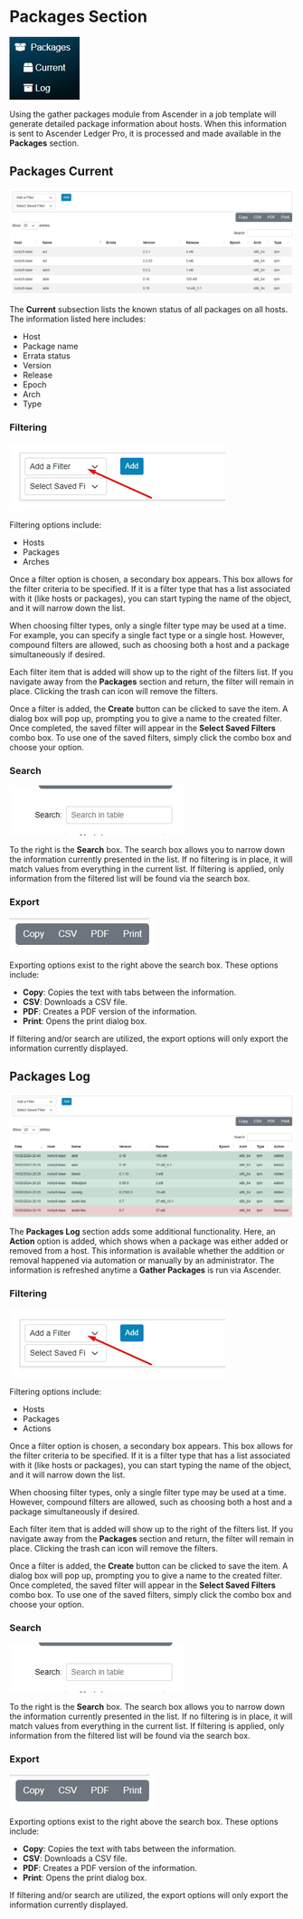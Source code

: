 # Packages Section

![Packages Menu](assets/images/packages-menu.jpg)

Using the gather packages module from Ascender in a job template will generate detailed package information about hosts. When this information is sent to Ascender Ledger Pro, it is processed and made available in the **Packages** section.

## Packages Current

![Packages Current](assets/images/packages-current.jpg)

The **Current** subsection lists the known status of all packages on all hosts. The information listed here includes:

- Host
- Package name
- Errata status
- Version
- Release
- Epoch
- Arch
- Type

### Filtering

![Filter](assets/images/filter.jpg)

Filtering options include:

- Hosts
- Packages
- Arches

Once a filter option is chosen, a secondary box appears. This box allows for the filter criteria to be specified. If it is a filter type that has a list associated with it (like hosts or packages), you can start typing the name of the object, and it will narrow down the list.

When choosing filter types, only a single filter type may be used at a time. For example, you can specify a single fact type or a single host. However, compound filters are allowed, such as choosing both a host and a package simultaneously if desired.

Each filter item that is added will show up to the right of the filters list. If you navigate away from the **Packages** section and return, the filter will remain in place. Clicking the trash can icon will remove the filters.

Once a filter is added, the **Create** button can be clicked to save the item. A dialog box will pop up, prompting you to give a name to the created filter. Once completed, the saved filter will appear in the **Select Saved Filters** combo box. To use one of the saved filters, simply click the combo box and choose your option.

### Search

![Search](assets/images/search.jpg)

To the right is the **Search** box. The search box allows you to narrow down the information currently presented in the list. If no filtering is in place, it will match values from everything in the current list. If filtering is applied, only information from the filtered list will be found via the search box.

### Export

![Export](assets/images/export.jpg)

Exporting options exist to the right above the search box. These options include:

- **Copy**: Copies the text with tabs between the information.
- **CSV**: Downloads a CSV file.
- **PDF**: Creates a PDF version of the information.
- **Print**: Opens the print dialog box.

If filtering and/or search are utilized, the export options will only export the information currently displayed.

## Packages Log

![Packages Log](assets/images/packages-log.jpg)

The **Packages Log** section adds some additional functionality. Here, an **Action** option is added, which shows when a package was either added or removed from a host. This information is available whether the addition or removal happened via automation or manually by an administrator. The information is refreshed anytime a **Gather Packages** is run via Ascender.

### Filtering

![Filter](assets/images/filter.jpg)

Filtering options include:

- Hosts
- Packages
- Actions

Once a filter option is chosen, a secondary box appears. This box allows for the filter criteria to be specified. If it is a filter type that has a list associated with it (like hosts or packages), you can start typing the name of the object, and it will narrow down the list.

When choosing filter types, only a single filter type may be used at a time. However, compound filters are allowed, such as choosing both a host and a package simultaneously if desired.

Each filter item that is added will show up to the right of the filters list. If you navigate away from the **Packages** section and return, the filter will remain in place. Clicking the trash can icon will remove the filters.

Once a filter is added, the **Create** button can be clicked to save the item. A dialog box will pop up, prompting you to give a name to the created filter. Once completed, the saved filter will appear in the **Select Saved Filters** combo box. To use one of the saved filters, simply click the combo box and choose your option.

### Search

![Search](assets/images/search.jpg)

To the right is the **Search** box. The search box allows you to narrow down the information currently presented in the list. If no filtering is in place, it will match values from everything in the current list. If filtering is applied, only information from the filtered list will be found via the search box.

### Export

![Export](assets/images/export.jpg)

Exporting options exist to the right above the search box. These options include:

- **Copy**: Copies the text with tabs between the information.
- **CSV**: Downloads a CSV file.
- **PDF**: Creates a PDF version of the information.
- **Print**: Opens the print dialog box.

If filtering and/or search are utilized, the export options will only export the information currently displayed.
